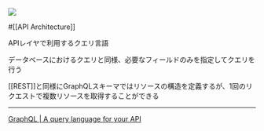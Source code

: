 ![](https://graphql.org/_next/static/media/logo-wordmark.4eec1155.svg)

#[[API Architecture]]

APIレイヤで利用するクエリ言語

データベースにおけるクエリと同様、必要なフィールドのみを指定してクエリを行う

[[REST]]と同様にGraphQLスキーマではリソースの構造を定義するが、1回のリクエストで複数リソースを取得することができる

---

[GraphQL | A query language for your API](https://graphql.org/)